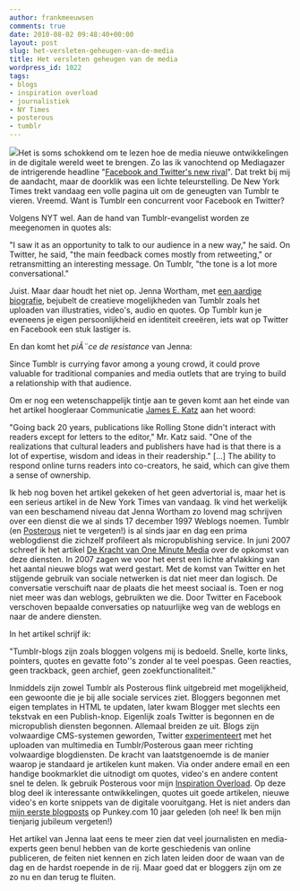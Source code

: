 ```yaml
---
author: frankmeeuwsen
comments: true
date: 2010-08-02 09:48:40+00:00
layout: post
slug: het-versleten-geheugen-van-de-media
title: Het versleten geheugen van de media
wordpress_id: 1022
tags:
- blogs
- inspiration overload
- journalistiek
- NY Times
- posterous
- tumblr
---
```


[![](http://contentmarketingtoday.com/wp-content/uploads/2008/07/1940s-reporter-working-on-deadline.jpg)](http://contentmarketingtoday.com/wp-content/uploads/2008/07/1940s-reporter-working-on-deadline.jpg)Het is soms schokkend om te lezen hoe de media nieuwe ontwikkelingen in de digitale wereld weet te brengen. Zo las ik vanochtend op Mediagazer de intrigerende headline "[Facebook and Twitter's new rival](http://mediagazer.com/100801/p11#a100801p11)". Dat trekt bij mij de aandacht, maar de doorklik was een lichte teleurstelling. De New York Times trekt vandaag een volle pagina uit om de geneugten van Tumblr te vieren. Vreemd. Want is Tumblr een concurrent voor Facebook en Twitter?

<!-- more -->Volgens NYT wel. Aan de hand van Tumblr-evangelist worden ze meegenomen in quotes als:


"I saw it as an opportunity to talk to our audience in a new way," he said. On Twitter, he said, "the main feedback comes mostly from retweeting," or retransmitting an interesting message. On Tumblr, "the tone is a lot more conversational."


Juist. Maar daar houdt het niet op. Jenna Wortham, met [een aardige biografie](http://topics.nytimes.com/top/reference/timestopics/people/w/jenna_wortham/index.html?inline=nyt-per), bejubelt de creatieve mogelijkheden van Tumblr zoals het uploaden van illustraties, video's, audio en quotes. Op Tumblr kun je eveneens je eigen persoonlijkheid en identiteit creeëren, iets wat op Twitter en Facebook een stuk lastiger is.

En dan komt het _piÃ¨ce de resistance_ van Jenna:


Since Tumblr is currying favor among a young crowd, it could prove valuable for traditional companies and media outlets that are trying to build a relationship with that audience.


Om er nog een wetenschappelijk tintje aan te geven komt aan het einde van het artikel hoogleraar Communicatie [James E. Katz](http://cmcs.rutgers.edu/director/index.html) aan het woord:


"Going back 20 years, publications like Rolling Stone didn't interact with readers except for letters to the editor," Mr. Katz said. "One of the realizations that cultural leaders and publishers have had is that there is a lot of expertise, wisdom and ideas in their readership." […] The ability to respond online turns readers into co-creators, he said, which can give them a sense of ownership.


Ik heb nog boven het artikel gekeken of het geen advertorial is, maar het is een serieus artikel in de New York Times van vandaag. Ik vind het werkelijk van een beschamend niveau dat Jenna Wortham zo lovend mag schrijven over een dienst die we al sinds 17 december 1997 Weblogs noemen. Tumblr (en [Posterous](http://www.posterous.com) niet te vergeten!) is al sinds jaar en dag een prima weblogdienst die zichzelf profileert als micropublishing service. In juni 2007 schreef ik het artikel [De Kracht van One Minute Media](http://www.frank-ly.nl/de-kracht-van-one-minute-media) over de opkomst van deze diensten. In 2007 zagen we voor het eerst een lichte afvlakking van het aantal nieuwe blogs wat werd gestart. Met de komst van Twitter en het stijgende gebruik van sociale netwerken is dat niet meer dan logisch. De conversatie verschuift naar de plaats die het meest sociaal is. Toen er nog niet meer was dan weblogs, gebruikten we die. Door Twitter en Facebook verschoven bepaalde conversaties op natuurlijke weg van de weblogs en naar de andere diensten.

In het artikel schrijf ik:


"Tumblr-blogs zijn zoals bloggen volgens mij is bedoeld. Snelle, korte links, pointers, quotes en gevatte foto''s zonder al te veel poespas. Geen reacties, geen trackback, geen archief, geen zoekfunctionaliteit."


Inmiddels zijn zowel Tumblr als Posterous flink uitgebreid met mogelijkheid, een gewoonte die je bij alle sociale services ziet. Bloggers begonnen met eigen templates in HTML te updaten, later kwam Blogger met slechts een tekstvak en een Publish-knop. Eigenlijk zoals Twitter is begonnen en de micropublish diensten begonnen. Allemaal breiden ze uit. Blogs zijn volwaardige CMS-systemen geworden, Twitter [experimenteert](http://www.dutchcowboys.nl/twitter/20141) met het uploaden van multimedia en Tumblr/Posterous gaan meer richting volwaardige blogdiensten. De kracht van laatstgenoemde is de manier waarop je standaard je artikelen kunt maken. Via onder andere email en een handige bookmarklet die uitnodigt om quotes, video's en andere content snel te delen. Ik gebruik Posterous voor mijn [Inspiration Overload](http://www.inspirationoverload.nl). Op deze blog deel ik interessante ontwikkelingen, quotes uit goede artikelen, nieuwe video's en korte snippets van de digitale vooruitgang. Het is niet anders dan [mijn eerste blogposts](http://punkey.com/archives/archive_2000-m07.php) op Punkey.com 10 jaar geleden (oh nee! Ik ben mijn tienjarig jubileum vergeten!)

Het artikel van Jenna laat eens te meer zien dat veel journalisten en media-experts geen benul hebben van de korte geschiedenis van online publiceren, de feiten niet kennen en zich laten leiden door de waan van de dag en de hardst roepende in de rij. Maar goed dat er bloggers zijn om ze zo nu en dan terug te fluiten.
